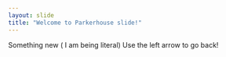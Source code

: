 ```yaml
---
layout: slide
title: "Welcome to Parkerhouse slide!"
---
```

Something new ( I am being literal)
Use the left arrow to go back!